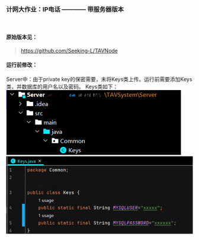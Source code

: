 ### 计网大作业：IP电话  ———— 带服务器版本
<br>

#### 原始版本见：
> https://github.com/Seeking-L/TAVNode

#### 运行前修改：
Server中：由于private key的保密需要，未将Keys类上传。运行前需要添加Keys类，并数据库的用户名以及密码。 Keys类如下：
<br>
![image](READMEImgs/1.png)
<br>
![image](READMEImgs/2.png)